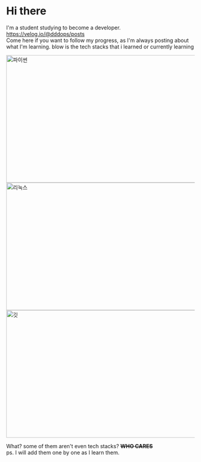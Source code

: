 # Hi there <br/>
I'm a student studying to become a developer.<br/>
https://velog.io/@dddops/posts <br/>
Come here if you want to follow my progress, as I'm always posting about what I'm learning.
blow is the tech stacks that i learned or currently learning

<img width="616" height="341" alt="파이썬" src="https://github.com/user-attachments/assets/beb0b898-4292-4e13-85a2-9e32dee25a07" />
<img width="616" height="341" alt="리눅스" src="https://github.com/user-attachments/assets/70cf8517-a846-476d-9983-d30296328708" />
<img width="616" height="341" alt="깃" src="https://github.com/user-attachments/assets/9b228ac6-1b5a-4c22-9064-7f515337c75b" />

What? some of them aren't even tech stacks? ~~**WHO CARES**~~
<br/>
ps. I will add them one by one as I learn them.
